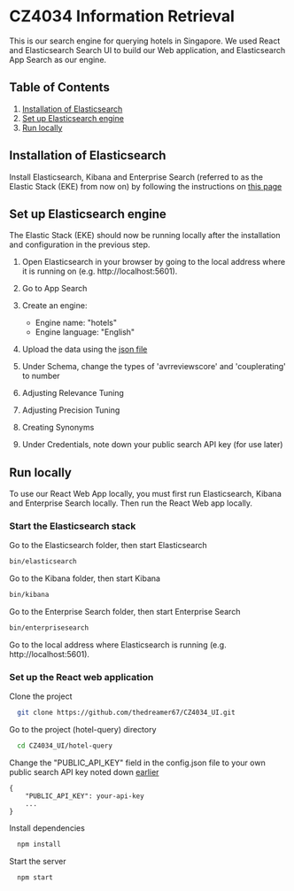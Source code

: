 # CZ4034 Information Retrieval

This is our search engine for querying hotels in Singapore. We used React and Elasticsearch Search UI to
build our Web application, and Elasticsearch App Search as our engine.

## Table of Contents

1. [Installation of Elasticsearch](#installation-of-elasticsearch)
2. [Set up Elasticsearch engine](#set-up-elasticsearch-engine)
3. [Run locally](#run-locally)

## Installation of Elasticsearch

Install Elasticsearch, Kibana and Enterprise Search (referred to as the Elastic Stack (EKE) from now on)
by following the instructions on [this page](https://www.elastic.co/downloads/enterprise-search)

## Set up Elasticsearch engine

The Elastic Stack (EKE) should now be running locally after the installation and configuration in the previous step.

1. Open Elasticsearch in your browser by going to the local address where it is running on (e.g. http://localhost:5601).

2. Go to App Search

3. Create an engine:

   - Engine name: "hotels"
   - Engine language: "English"

4. Upload the data using the [json file](data/hotelinfo_final.json)

5. Under Schema, change the types of 'avrreviewscore' and 'couplerating' to number

6. Adjusting Relevance Tuning

7. Adjusting Precision Tuning

8. Creating Synonyms

9. Under Credentials, note down your public search API key (for use later)

## Run locally

To use our React Web App locally, you must first run Elasticsearch, Kibana and Enterprise Search locally.
Then run the React Web app locally.

### Start the Elasticsearch stack

Go to the Elasticsearch folder, then start Elasticsearch

```bash
bin/elasticsearch
```

Go to the Kibana folder, then start Kibana

```bash
bin/kibana
```

Go to the Enterprise Search folder, then start Enterprise Search

```bash
bin/enterprisesearch
```

Go to the local address where Elasticsearch is running (e.g. http://localhost:5601).

### Set up the React web application

Clone the project

```bash
  git clone https://github.com/thedreamer67/CZ4034_UI.git
```

Go to the project (hotel-query) directory

```bash
  cd CZ4034_UI/hotel-query
```

Change the "PUBLIC_API_KEY" field in the config.json file to your own public search API key noted down
[earlier](#set-up-the-elastic-engine)

```
{
    "PUBLIC_API_KEY": your-api-key
    ...
}
```

Install dependencies

```bash
  npm install
```

Start the server

```bash
  npm start
```
